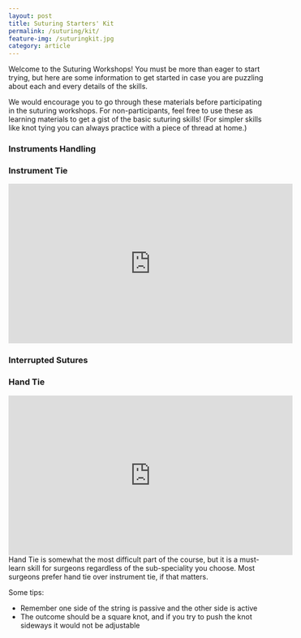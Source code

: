 ```yaml
---
layout: post
title: Suturing Starters' Kit
permalink: /suturing/kit/
feature-img: /suturingkit.jpg
category: article
---
```

Welcome to the Suturing Workshops! You must be more than eager to start trying, but here are some information to get started in case you are puzzling about each and every details of the skills.

We would encourage you to go through these materials before participating in the suturing workshops. For non-participants, feel free to use these as learning materials to get a gist of the basic suturing skills!
(For simpler skills like knot tying you can always practice with a piece of thread at home.)

### Instruments Handling


### Instrument Tie
<div class="flex-video">
	<iframe width="560" height="315" src="https://www.youtube.com/embed/-smZKFnC-U8" frameborder="0" allowfullscreen></iframe>
</div>


### Interrupted Sutures


### Hand Tie
<div class="flex-video">
	<iframe width="560" height="315" src="https://www.youtube.com/embed/_lvQ2YJ0RjQ" frameborder="0" allowfullscreen></iframe>
</div>
Hand Tie is somewhat the most difficult part of the course, but it is a must-learn skill for surgeons regardless of the sub-speciality you choose. Most surgeons prefer hand tie over instrument tie, if that matters.

Some tips:

- Remember one side of the string is passive and the other side is active
- The outcome should be a square knot, and if you try to push the knot sideways it would not be adjustable 
